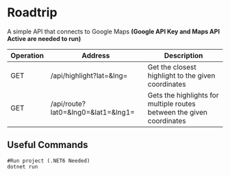 # Roadtrip
 A simple API that connects to Google Maps **(Google API Key and Maps API Active are needed to run)**

|Operation|Address|Description|
|---------|-------|-----------|
|GET| /api/highlight?lat=&lng=| Get the closest highlight to the given coordinates|
|GET| /api/route?lat0=&lng0=&lat1=&lng1=| Gets the highlights for multiple routes between the given coordinates|

## Useful Commands

```pwsh
#Run project (.NET6 Needed)
dotnet run
```